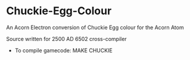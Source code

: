 # Chuckie-Egg-Colour
An Acorn Electron conversion of Chuckie Egg colour for the Acorn Atom

Source written for 2500 AD 6502 cross-compiler

* To compile gamecode: MAKE CHUCKIE
